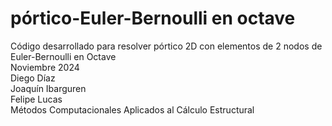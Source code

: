 # pórtico-Euler-Bernoulli en octave
Código desarrollado para resolver pórtico 2D con elementos de 2 nodos de Euler-Bernoulli en Octave  
Noviembre 2024  
Diego Díaz  
Joaquín Ibarguren  
Felipe Lucas  
Métodos Computacionales Aplicados al Cálculo Estructural  
